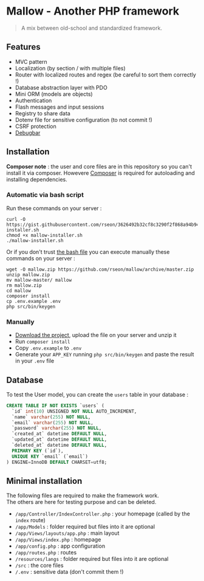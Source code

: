 # Mallow - Another PHP framework

> A mix between old-school and standardized framework.

## Features

- MVC pattern
- Localization (by section / with multiple files)
- Router with localized routes and regex (be careful to sort them correctly !)
- Database abstraction layer with PDO
- Mini ORM (models are objects)
- Authentication
- Flash messages and input sessions
- Registry to share data
- Dotenv file for sensitive configuration (to not commit !)
- CSRF protection
- [Debugbar](https://github.com/maximebf/php-debugbar)


## Installation

**Composer note** : the user and core files are in this repository so you can't install it via composer.
Howevere [Composer](https://getcomposer.org/) is required for autoloading and installing dependencies. 


### Automatic via bash script

Run these commands on your server :

```
curl -O https://gist.githubusercontent.com/rseon/3626492b32cf8c3290f2f868a94b94e3/raw/546214d561223d4d1616bda78b55b35fc624321c/mallow-installer.sh
chmod +x mallow-installer.sh
./mallow-installer.sh
```

Or if you don't trust [the bash file](https://gist.githubusercontent.com/rseon/3626492b32cf8c3290f2f868a94b94e3)
you can execute manually these commands on your server :

```
wget -O mallow.zip https://github.com/rseon/mallow/archive/master.zip
unzip mallow.zip
mv mallow-master/ mallow
rm mallow.zip
cd mallow
composer install
cp .env.example .env
php src/bin/keygen
```

### Manually

- [Download the project](https://github.com/rseon/mallow/archive/master.zip), upload the file on your server and unzip it
- Run `composer install`
- Copy `.env.example` to `.env`
- Generate your `APP_KEY` running `php src/bin/keygen` and paste the result in your `.env` file 


## Database

To test the User model, you can create the `users` table in your database :

```sql
CREATE TABLE IF NOT EXISTS `users` (
  `id` int(10) UNSIGNED NOT NULL AUTO_INCREMENT,
  `name` varchar(255) NOT NULL,
  `email` varchar(255) NOT NULL,
  `password` varchar(255) NOT NULL,
  `created_at` datetime DEFAULT NULL,
  `updated_at` datetime DEFAULT NULL,
  `deleted_at` datetime DEFAULT NULL,
  PRIMARY KEY (`id`),
  UNIQUE KEY `email` (`email`)
) ENGINE=InnoDB DEFAULT CHARSET=utf8;
```


## Minimal installation

The following files are required to make the framework work.<br>
The others are here for testing purpose and can be deleted.

- `/app/Controller/IndexController.php` : your homepage (called by the `index` route)
- `/app/Models` : folder required but files into it are optional
- `/app/Views/layouts/app.php` : main layout
- `/app/Views/index.php` : homepage
- `/app/config.php` : app configuration
- `/app/routes.php` : routes
- `/resources/langs` : folder required but files into it are optional
- `/src` : the core files
- `/.env` : sensitive data (don't commit them !)
